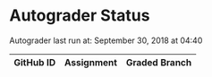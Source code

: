 # Autograder Status
Autograder last run at: September 30, 2018 at 04:40

| GitHub ID | Assignment | Graded Branch |
|-----------|------------|---------------|
